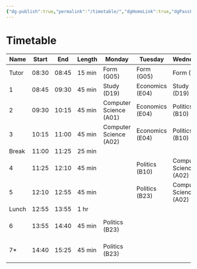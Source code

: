 ```yaml
---
{"dg-publish":true,"permalink":"/timetable/","dgHomeLink":true,"dgPassFrontmatter":false}
---
```



# Timetable
| Name  | Start | End   | Length | Monday                 | Tuesday         | Wednesday              | Thursday               | Friday          |
| ----- | ----- | ----- | ------ | ---------------------- | --------------- | ---------------------- | ---------------------- | --------------- |
| Tutor | 08:30 | 08:45 | 15 min | Form (G05)             | Form (G05)      | Form (G05)             | Form (G05)             | Form (G05)      |
| 1     | 08:45 | 09:30 | 45 min | Study (D19)            | Economics (E04) | Study (D19)            | Tutor (G05)            |                 |
| 2     | 09:30 | 10:15 | 45 min | Computer Science (A01) | Economics (E04) | Politics (B10)         | Life Skills (A11)      |                 |
| 3     | 10:15 | 11:00 | 45 min | Computer Science (A02) | Economics (E04) | Politics (B10)         | Study (E01)            |                 |
| Break | 11:00 | 11:25 | 25 min |                        |                 |                        |                        |                 |
| 4     | 11:25 | 12:10 | 45 min |                        | Politics (B10)  | Computer Science (A02) | Study (D19)            | Economics (E01) |
| 5     | 12:10 | 12:55 | 45 min |                        | Politics (B23)  | Computer Science (A02) | Economics (E01)        | Economics (E01) |
| Lunch | 12:55 | 13:55 | 1 hr   |                        |                 |                        |                        |                 |
| 6     | 13:55 | 14:40 | 45 min | Politics (B23)         |                 |                        | Computer Science (A01) |                 |
| 7\*   | 14:40 | 15:25 | 45 min | Politics (B23)         |                 |                        | Computer Science (A01) |                 |
